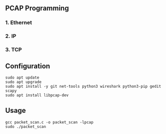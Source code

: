 ## PCAP Programming

### 1. Ethernet
### 2. IP
### 3. TCP

## Configuration
```
sudo apt update
sudo apt upgrade
sudo apt install -y git net-tools python3 wireshark python3-pip gedit scapy
sudo apt install libpcap-dev
```

 ## Usage
 ```
gcc packet_scan.c -o packet_scan -lpcap
sudo ./packet_scan
```
